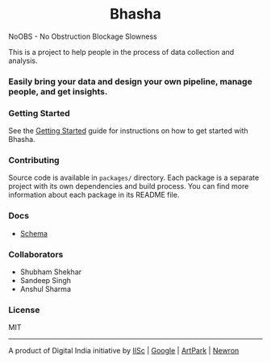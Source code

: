 <h1 style="text-align: center">Bhasha</h1>
NoOBS - No Obstruction Blockage Slowness
<p>
    This is a project to help people in the process of data collection and analysis.
</p>

### Easily bring your data and design your own pipeline, manage people, and get insights.


### Getting Started

See the [Getting Started](/packages/app/README.md) guide for instructions on how to get started with Bhasha.


### Contributing

Source code is available in `packages/` directory. Each package is a separate project with its own dependencies and build process. You can find more information about each package in its README file.

### Docs

- [Schema](./docs/schema/README.md)


### Collaborators

- Shubham Shekhar
- Sandeep Singh
- Anshul Sharma

### License
MIT

<hr />
A product of Digital India initiative by <a href="https://www.iisc.ac.in">IISc</a> | <a href="https://google.com">Google</a> | <a href="https://artpark.com">ArtPark</a> | <a href="https://newron.ai">Newron</a> 


